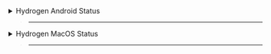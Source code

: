 <!-- SVGs for Status -->
[Working]: https://raw.githubusercontent.com/FRX397/GitHub-Markdown/main/blockquotes/badge/dark-theme/working.svg

[Not Working]: https://raw.githubusercontent.com/FRX397/GitHub-Markdown/main/blockquotes/badge/dark-theme/Nw.svg

<details>
 <summary>Hydrogen Android Status</summary>


> ___

> ![Working]

</details>

> ___

<details>
 <summary>Hydrogen MacOS Status</summary>


> ___

> ![Working]

</details>

> ___ 
